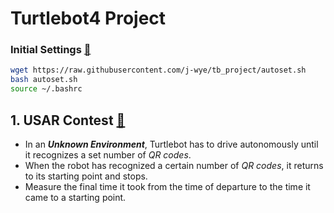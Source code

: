 # Turtlebot4 Project
### Initial Settings [🔗](https://blu-y.github.io/turtle/)
```bash
wget https://raw.githubusercontent.com/j-wye/tb_project/autoset.sh
bash autoset.sh
source ~/.bashrc
```

## 1. USAR Contest [🔗](./create_engineering/README.md)

- In an ***Unknown Environment***, Turtlebot has to drive autonomously until it recognizes a set number of *QR codes*.
- When the robot has recognized a certain number of *QR codes*, it returns to its starting point and stops.
- Measure the final time it took from the time of departure to the time it came to a starting point.
